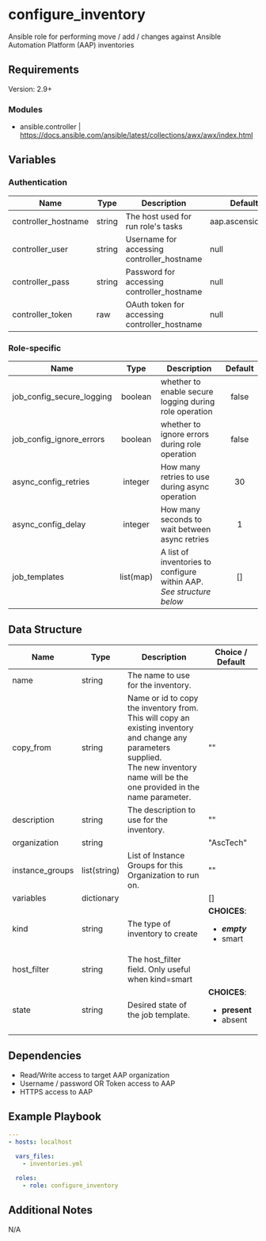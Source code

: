 # configure_inventory

Ansible role for performing move / add / changes against Ansible Automation Platform (AAP) inventories

## Requirements

Version: 2.9+

### Modules
  - ansible.controller | https://docs.ansible.com/ansible/latest/collections/awx/awx/index.html

## Variables

### Authentication

| Name                | Type   | Description                                   | Default           |
| ------------------- | ------ | --------------------------------------------- | ----------------- |
| controller_hostname | string | The host used for run role's tasks            | aap.ascension.org |
| controller_user     | string | Username for accessing controller_hostname    | null              |
| controller_pass     | string | Password for accessing controller_hostname    | null              |
| controller_token    | raw    | OAuth token for accessing controller_hostname | null              |

### Role-specific

| Name                      |   Type    | Description                                                          | Default |
| ------------------------- | :-------: | -------------------------------------------------------------------- | :-----: |
| job_config_secure_logging |  boolean  | whether to enable secure logging during role operation               |  false  |
| job_config_ignore_errors  |  boolean  | whether to ignore errors during role operation                       |  false  |
| async_config_retries      |  integer  | How many retries to use during async operation                       |   30    |
| async_config_delay        |  integer  | How many seconds to wait between async retries                       |    1    |
| job_templates             | list(map) | A list of inventories to configure within AAP. *See structure below* |   []    |


## Data Structure

| Name            | Type         | Description                                                                                                                                                                                   | Choice / Default                                         |
| --------------- | ------------ | --------------------------------------------------------------------------------------------------------------------------------------------------------------------------------------------- | -------------------------------------------------------- |
| name            | string       | The name to use for the inventory.                                                                                                                                                            |                                                          |
| copy_from       | string       | Name or id to copy the inventory from.<br>This will copy an existing inventory and change any parameters supplied.<br> The new inventory name will be the one provided in the name parameter. | ""                                                       |
| description     | string       | The description to use for the inventory.                                                                                                                                                     | ""                                                       |
| organization    | string       |                                                                                                                                                                                               | "AscTech"                                                |
| instance_groups | list(string) | List of Instance Groups for this Organization to run on.                                                                                                                                      | ""                                                       |
| variables       | dictionary   |                                                                                                                                                                                               | []                                                       |
| kind            | string       | The type of inventory to create                                                                                                                                                               | **CHOICES**:<ul><li>***empty***</li><li>smart</li></ul>  |
| host_filter     | string       | The host_filter field. Only useful when kind=smart                                                                                                                                            |                                                          |
| state           | string       | Desired state of the job template.                                                                                                                                                            | **CHOICES**:<ul><li>**present**</li><li>absent</li></ul> |

## Dependencies

- Read/Write access to target AAP organization
- Username / password OR Token access to AAP
- HTTPS access to AAP

## Example Playbook

```yaml
---
- hosts: localhost

  vars_files:
    - inventories.yml

  roles:
    - role: configure_inventory
```

## Additional Notes

N/A